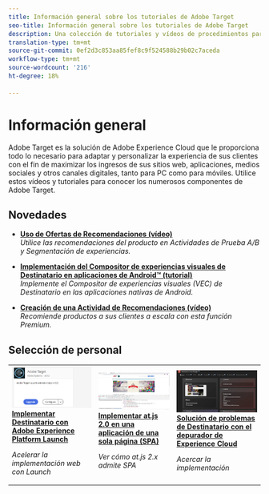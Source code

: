 ```yaml
---
title: Información general sobre los tutoriales de Adobe Target
seo-title: Información general sobre los tutoriales de Adobe Target
description: Una colección de tutoriales y vídeos de procedimientos para convertirlo en un usuario potente del Adobe Target
translation-type: tm+mt
source-git-commit: 0ef2d3c853aa85fef8c9f524588b29b02c7aceda
workflow-type: tm+mt
source-wordcount: '216'
ht-degree: 18%

---
```



# Información general

Adobe Target es la solución de Adobe Experience Cloud que le proporciona todo lo necesario para adaptar y personalizar la experiencia de sus clientes con el fin de maximizar los ingresos de sus sitios web, aplicaciones, medios sociales y otros canales digitales, tanto para PC como para móviles. Utilice estos vídeos y tutoriales para conocer los numerosos componentes de Adobe Target.

## Novedades

* **[Uso de Ofertas de Recomendaciones (vídeo)](recommendations/use-recommendations-offers.md)**   <br>
   *Utilice las recomendaciones del producto en Actividades de Prueba A/B y Segmentación de experiencias.*

* **[Implementación del Compositor de experiencias visuales de Destinatario en aplicaciones de Android™ (tutorial)](https://docs.adobe.com/content/help/en/experience-cloud/implementing-in-mobile-android-apps-with-launch/index.html)**   <br>
   *Implemente el Compositor de experiencias visuales (VEC) de Destinatario en las aplicaciones nativas de Android.*

* **[Creación de una Actividad de Recomendaciones (vídeo)](recommendations/create-a-recommendations-activity.md)**   <br>
   *Recomiende productos a sus clientes a escala con esta función Premium.*

## Selección de personal

<table>
<tr>
  <td>
    <a href="https://docs.adobe.com/content/help/en/experience-cloud/implementing-in-websites-with-launch/implement-solutions/target.html">
      <img alt="Implementar Destinatario con Adobe Experience Platform Launch" src="assets/launch_referencearchitectureguides.png" />
    </a>
    <div>
      <a href="https://docs.adobe.com/content/help/en/experience-cloud/implementing-in-websites-with-launch/implement-solutions/target.html">
    <strong>Implementar Destinatario con Adobe Experience Platform Launch</strong>
    </a>
    </div>
    <p>
    <em>Acelerar la implementación web con Launch</em>
    <p>
  </td>
  <td>
    <a href="implementation/implement-atjs-20-in-a-single-page-application.md">
      <img alt="Implementar at.js 2.0 en una aplicación de una sola página (SPA)" src="assets/implementing_adobetargetsatjs20inasinglepageapplicationspa.png" />
    </a>
    <div>
      <a href="implementation/implement-atjs-20-in-a-single-page-application.md">
    <strong>Implementar at.js 2.0 en una aplicación de una sola página (SPA)</strong>
    </a>
    </div>
    <p>
    <em>Ver cómo at.js 2.x admite SPA</em>
    <p>
  </td>
  <td>
    <a href="troubleshooting/troubleshoot-with-the-experience-cloud-debugger.md">
      <img alt="Solución de problemas de Destinatario con el depurador de Experience Cloud" src="assets/using_the_experienceclouddebuggerwithadobetarget.png" />
    </a>
    <div>
      <a href="troubleshooting/troubleshoot-with-the-experience-cloud-debugger.md">
    <strong>Solución de problemas de Destinatario con el depurador de Experience Cloud</strong>
    </a>
    </div>
    <p>
    <em>Acercar la implementación</em>
    <p>
  </td>
</tr>
</table>
